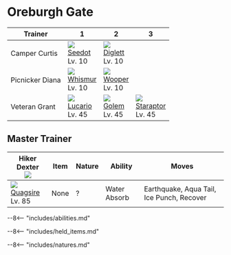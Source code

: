 # Oreburgh Gate

Trainer         | 1                               | 2                               | 3
---             | ---                             | ---                             | ---
Camper Curtis   | ![][273]<br>[Seedot]<br>Lv. 10  | ![][050]<br>[Diglett]<br>Lv. 10 | &nbsp;
Picnicker Diana | ![][293]<br>[Whismur]<br>Lv. 10 | ![][194]<br>[Wooper]<br>Lv. 10  | &nbsp;
Veteran Grant   | ![][448]<br>[Lucario]<br>Lv. 45 | ![][076]<br>[Golem]<br>Lv. 45   | ![][398]<br>[Staraptor]<br>Lv. 45

## Master Trainer

Hiker Dexter<br>![][hiker]       | Item | Nature | Ability      | Moves
---                              | ---  | ---    | ---          | ---
![][195]<br>[Quagsire]<br>Lv. 85 | None | ?      | Water Absorb | Earthquake, Aqua Tail, Ice Punch, Recover

--8<-- "includes/abilities.md"

--8<-- "includes/held_items.md"

--8<-- "includes/natures.md"

[Diglett]: ../../pokemons/050/
[Golem]: ../../pokemons/076/
[Wooper]: ../../pokemons/194/
[Quagsire]: ../../pokemons/195/
[Seedot]: ../../pokemons/273/
[Whismur]: ../../pokemons/293/
[Staraptor]: ../../pokemons/398/
[Lucario]: ../../pokemons/448/
[050]: ../img/pokemon/050.png
[076]: ../img/pokemon/076.png
[194]: ../img/pokemon/194.png
[195]: ../img/pokemon/195.png
[273]: ../img/pokemon/273.png
[293]: ../img/pokemon/293.png
[398]: ../img/pokemon/398.png
[448]: ../img/pokemon/448.png
[hiker]: ../img/trainer/hiker.png
